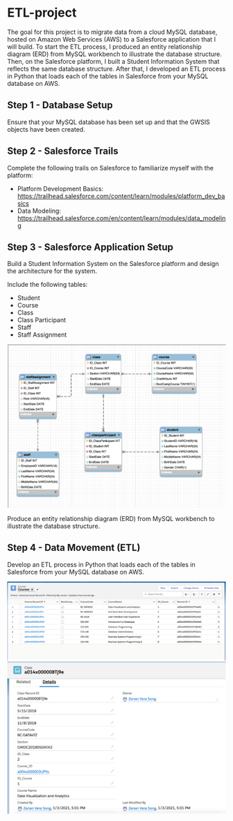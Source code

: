 # ETL-project

The goal for this project is to migrate data from a cloud MySQL database, hosted on Amazon Web Services (AWS) to a Salesforce application that I will build. To start the ETL process, I produced an entity relationship diagram (ERD) from MySQL workbench to illustrate the database structure. Then, on the Salesforce platform, I built a Student Information System that reflects the same database structure. After that, I developed an ETL process in Python that loads each of the tables in Salesforce from your MySQL database on AWS. 

## Step 1 - Database Setup

Ensure that your MySQL database has been set up and that the GWSIS objects have been created. 

## Step 2 - Salesforce Trails

Complete the following trails on Salesforce to familiarize myself with the platform:
* Platform Development Basics: https://trailhead.salesforce.com/content/learn/modules/platform_dev_basics
* Data Modeling: https://trailhead.salesforce.com/en/content/learn/modules/data_modeling

## Step 3 - Salesforce Application Setup

Build a Student Information System on the Salesforce platform and design the architecture for the system.

Include the following tables:
* Student
* Course
* Class
* Class Participant
* Staff
* Staff Assignment

![Data Structure](Images/GWSISERD.png)

Produce an entity relationship diagram (ERD) from MySQL workbench to illustrate the database structure.

## Step 4 - Data Movement (ETL)

Develop an ETL process in Python that loads each of the tables in Salesforce from your MySQL database on AWS.

![Courses](Images/Courses.png)
![Class Content](Images/ClassesContent.png)
